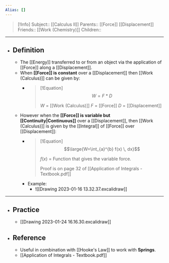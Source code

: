```yaml
---
Alias: []
---
```

> [!Info]
> Subject:: [[Calculus II]]
> Parents:: [[Force]] [[Displacement]]
> Friends:: [[Work (Chemistry)]]
> Children:: 
---
- ## Definition
	- The [[Energy]] transferred to or from an object via the application of [[Force]] along a [[Displacement]].
	- When **[[Force]] is constant** over a [[Displacement]] then [[Work (Calculus)]] can be given by:
		- > [!Equation]
		  > $$W=F*D$$
		  > 
		  > $W$ = [[Work (Calculus)]]
		  > $F$ = [[Force]]
		  > $D$ = [[Displacement]]
	- However when the **[[Force]] is variable but [[Continuity|Continuous]]** over a [[Displacement]], then [[Work (Calculus)]] is given by the [[Integral]] of [[Force]] over [[Displacement]]:
		- > [!Equation]
		  > $$\large{W=\int_{a}^{b} f(x) \, dx}$$
		  > 
		  > $f(x)$ = Function that gives the variable force.
		  > 
		  > Proof is on page 32 of [[Application of Integrals - Textbook.pdf]]
		- Example:
			- ![[Drawing 2023-01-16 13.32.37.excalidraw]]
---
- ## Practice
	- [[Drawing 2023-01-24 16.16.30.excalidraw]]
- ## Reference
	- Useful in combination with [[Hooke's Law]] to work with **Springs**.
	- [[Application of Integrals - Textbook.pdf]]